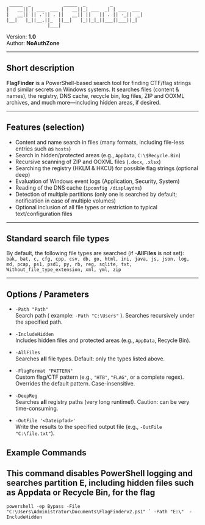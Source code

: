                                                  

                                                   
                                                  
```
 _____  _            _____  _         _           
|   __|| | ___  ___ |   __||_| ___  _| | ___  ___ 
|   __|| || .'|| . ||   __|| ||   || . || -_||  _|
|__|   |_||__,||_  ||__|   |_||_|_||___||___||_|  
               |___|                              
```

Version: **1.0**  
Author: **NoAuthZone**  


---

## Short description

**FlagFinder** is a PowerShell-based search tool for finding CTF/flag strings and similar secrets on Windows systems. It searches files (content & names), the registry, DNS cache, recycle bin, log files, ZIP and OOXML archives, and much more—including hidden areas, if desired.

---

## Features (selection)

- Content and name search in files (many formats, including file-less entries such as `hosts`)
- Search in hidden/protected areas (e.g., `AppData`, `C:\$Recycle.Bin`)    
- Recursive scanning of ZIP and OOXML files (`.docx`, `.xlsx`)
- Searching the registry (HKLM & HKCU) for possible flag strings (optional deep)    
- Evaluation of Windows event logs (Application, Security, System)
- Reading of the DNS cache (`ipconfig /displaydns`)
- Detection of multiple partitions (only one is searched by default; notification in case of multiple volumes)
- Optional inclusion of all file types or restriction to typical text/configuration files
    
 
---

## Standard search file types

By default, the following file types are searched (if **-AllFiles** is not set):  
`bak, bat, c, cfg, cpp, csv, db, go, html, ini, java, js, json, log, md, pcap, ps1, psd1, py, rb, reg, sqlite, txt, Without_file_type_extension, xml, yml, zip`

---

## Options / Parameters

- `-Path "Path"`  
	Search path ( example: `-Path "C:\Users"` ). Searches recursively under the specified path.
    
- `-IncludeHidden`  
    Includes hidden files and protected areas (e.g., `AppData`, Recycle Bin).
    
- `-AllFiles`  
    Searches **all** file types. Default: only the types listed above.
    
- `-FlagFormat "PATTERN"`  
    Custom flag/CTF pattern (e.g., `"HTB"`, `"FLAG"`, or a complete regex). Overrides the default pattern. Case-insensitive.
    
- `-DeepReg`  
    Searches **all** registry paths (very long runtime!). Caution: can be very time-consuming.
    
- `-OutFile '<Dateipfad>'`  
    Write the results to the specified output file (e.g., `-OutFile "C:\file.txt"`).

## Example Commands

## This command disables PowerShell logging and searches partition E, including hidden files such as Appdata or Recycle Bin, for the flag
```
powershell -ep Bypass -File "C:\Users\Administrator\Documents\FlagFinderv2.ps1" ` -Path "E:\"  -IncludeHidden 
```

